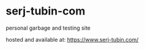 # serj-tubin-com
personal garbage and testing site

hosted and available at: https://www.serj-tubin.com/
